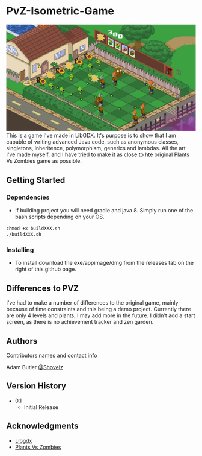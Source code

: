 # PvZ-Isometric-Game
![pvz screenshot](pvz.webp "")
This is a game I've made in LibGDX. It's purpose is to show that I am capable of writing advanced Java code, such as anonymous classes, singletons, inheritence, polymorphism, generics and lambdas. All the art I've made myself, and I have tried to make it as close to hte original Plants Vs Zombies game as possible.


## Getting Started

### Dependencies

* If building project you will need gradle and java 8. Simply run one of the bash scripts depending on your OS.

```
chmod +x buildXXX.sh
./buildXXX.sh
```

### Installing

* To install download the exe/appimage/dmg from the releases tab on the right of this github page.


## Differences to PVZ

I've had to make a number of differences to the original game, mainly because of time constraints and this being a demo project. Currently there are only 4 levels and plants, I may add more in the future. I didn't add a start screen, as there is no achievement tracker and zen garden.


## Authors

Contributors names and contact info

Adam Butler
[@Shovelz](https://www.adambutlerdev.me)

## Version History

* 0.1
    * Initial Release

## Acknowledgments

* [Libgdx](https://libgdx.com)
* [Plants Vs Zombies](https://www.ea.com/ea-studios/popcap/plants-vs-zombies)
